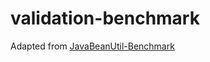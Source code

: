 # validation-benchmark
Adapted from [JavaBeanUtil-Benchmark](https://medium.com/free-code-camp/a-faster-alternative-to-java-reflection-db6b1e48c33e)
